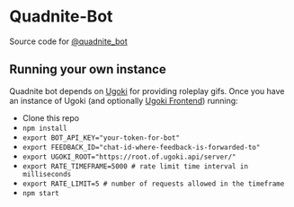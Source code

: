 # Quadnite-Bot

Source code for [@quadnite\_bot](https://t.me/quadnite_bot)

## Running your own instance

Quadnite bot depends on [Ugoki](https://gitlab.com/ceda_ei/ugoki) for providing
roleplay gifs. Once you have an instance of Ugoki (and optionally
[Ugoki Frontend](https://gitlab.com/ceda_ei/ugoki-frontend)) running:

- Clone this repo
- `npm install`
- `export BOT_API_KEY="your-token-for-bot"`
- `export FEEDBACK_ID="chat-id-where-feedback-is-forwarded-to"`
- `export UGOKI_ROOT="https://root.of.ugoki.api/server/"`
- `export RATE_TIMEFRAME=5000 # rate limit time interval in milliseconds`
- `export RATE_LIMIT=5 # number of requests allowed in the timeframe`
- `npm start`

